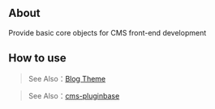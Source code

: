 ## About

Provide basic core objects for CMS front-end development

## How to use

> See Also：[Blog Theme](https://github.com/zhennann/vona-module-cms-themeblog)

> See Also：[cms-pluginbase](https://cabloy.com/articles/26a60c1c1a6b4d298fa3e2e8863a8ced.html)
